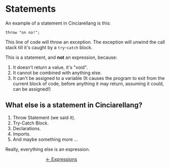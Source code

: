 # Statements

An example of a statement in Cinciarellang is this:

```
throw "on no!";
```

This line of code will throw an exception. The exception will unwind the call stack till it's caught by a `try`-`catch` block.

This is a statement, and **not** an expression, because:

1. It doesn't return a value, it's "void". 
1. It cannot be combined with anything else.
1. It can't be assigned to a variable (It causes the program to exit from the current block of code, before anything it may return, assuming it could, can be assigned!)

## What else is a statement in Cinciarellang?

1. Throw Statement (we said it).
1. Try-Catch Block.
1. Declarations.
1. Imports.
1. And maybe something more ...

Really, everything else is an expression.

<div style=' margin: auto; width: 50%;'>

[<- Expressions](./README.md) 

</div>